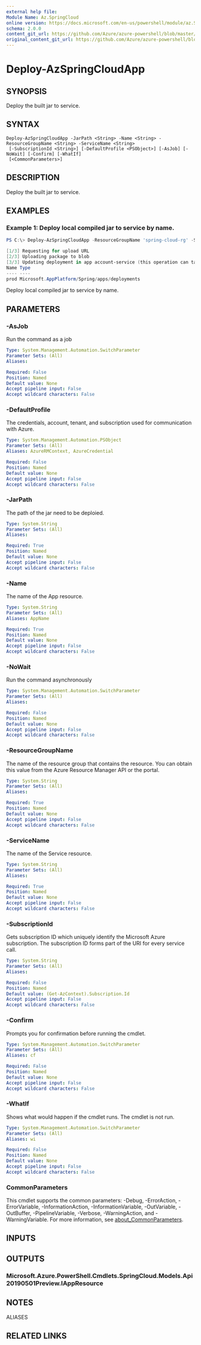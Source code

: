 ```yaml
---
external help file: 
Module Name: Az.SpringCloud
online version: https://docs.microsoft.com/en-us/powershell/module/az.SpringCloud/deploy-azSpringCloudapp
schema: 2.0.0
content_git_url: https://github.com/Azure/azure-powershell/blob/master/src/SpringCloud/help/Deploy-AzSpringCloudApp.md
original_content_git_url: https://github.com/Azure/azure-powershell/blob/master/src/SpringCloud/help/Deploy-AzSpringCloudApp.md
---
```


# Deploy-AzSpringCloudApp

## SYNOPSIS
Deploy the built jar to service.

## SYNTAX

```
Deploy-AzSpringCloudApp -JarPath <String> -Name <String> -ResourceGroupName <String> -ServiceName <String>
 [-SubscriptionId <String>] [-DefaultProfile <PSObject>] [-AsJob] [-NoWait] [-Confirm] [-WhatIf]
 [<CommonParameters>]
```

## DESCRIPTION
Deploy the built jar to service.

## EXAMPLES

### Example 1: Deploy local compiled jar to service by name.
```powershell
PS C:\> Deploy-AzSpringCloudApp -ResourceGroupName 'spring-cloud-rg' -ServiceName 'spring-cloud-service' -AppName 'gateway' -JarPath '/home/user/piggymetrics/gateway/target/gateway.jar'

[1/3] Requesting for upload URL
[2/3] Uploading package to blob
[3/3] Updating deployment in app account-service (this operation can take a while to complete)
Name Type
---- ----
prod Microsoft.AppPlatform/Spring/apps/deployments
```

Deploy local compiled jar to service by name.

## PARAMETERS

### -AsJob
Run the command as a job

```yaml
Type: System.Management.Automation.SwitchParameter
Parameter Sets: (All)
Aliases:

Required: False
Position: Named
Default value: None
Accept pipeline input: False
Accept wildcard characters: False
```

### -DefaultProfile
The credentials, account, tenant, and subscription used for communication with Azure.

```yaml
Type: System.Management.Automation.PSObject
Parameter Sets: (All)
Aliases: AzureRMContext, AzureCredential

Required: False
Position: Named
Default value: None
Accept pipeline input: False
Accept wildcard characters: False
```

### -JarPath
The path of the jar need to be deploied.

```yaml
Type: System.String
Parameter Sets: (All)
Aliases:

Required: True
Position: Named
Default value: None
Accept pipeline input: False
Accept wildcard characters: False
```

### -Name
The name of the App resource.

```yaml
Type: System.String
Parameter Sets: (All)
Aliases: AppName

Required: True
Position: Named
Default value: None
Accept pipeline input: False
Accept wildcard characters: False
```

### -NoWait
Run the command asynchronously

```yaml
Type: System.Management.Automation.SwitchParameter
Parameter Sets: (All)
Aliases:

Required: False
Position: Named
Default value: None
Accept pipeline input: False
Accept wildcard characters: False
```

### -ResourceGroupName
The name of the resource group that contains the resource.
You can obtain this value from the Azure Resource Manager API or the portal.

```yaml
Type: System.String
Parameter Sets: (All)
Aliases:

Required: True
Position: Named
Default value: None
Accept pipeline input: False
Accept wildcard characters: False
```

### -ServiceName
The name of the Service resource.

```yaml
Type: System.String
Parameter Sets: (All)
Aliases:

Required: True
Position: Named
Default value: None
Accept pipeline input: False
Accept wildcard characters: False
```

### -SubscriptionId
Gets subscription ID which uniquely identify the Microsoft Azure subscription.
The subscription ID forms part of the URI for every service call.

```yaml
Type: System.String
Parameter Sets: (All)
Aliases:

Required: False
Position: Named
Default value: (Get-AzContext).Subscription.Id
Accept pipeline input: False
Accept wildcard characters: False
```

### -Confirm
Prompts you for confirmation before running the cmdlet.

```yaml
Type: System.Management.Automation.SwitchParameter
Parameter Sets: (All)
Aliases: cf

Required: False
Position: Named
Default value: None
Accept pipeline input: False
Accept wildcard characters: False
```

### -WhatIf
Shows what would happen if the cmdlet runs.
The cmdlet is not run.

```yaml
Type: System.Management.Automation.SwitchParameter
Parameter Sets: (All)
Aliases: wi

Required: False
Position: Named
Default value: None
Accept pipeline input: False
Accept wildcard characters: False
```

### CommonParameters
This cmdlet supports the common parameters: -Debug, -ErrorAction, -ErrorVariable, -InformationAction, -InformationVariable, -OutVariable, -OutBuffer, -PipelineVariable, -Verbose, -WarningAction, and -WarningVariable. For more information, see [about_CommonParameters](http://go.microsoft.com/fwlink/?LinkID=113216).

## INPUTS

## OUTPUTS

### Microsoft.Azure.PowerShell.Cmdlets.SpringCloud.Models.Api20190501Preview.IAppResource

## NOTES

ALIASES

## RELATED LINKS

